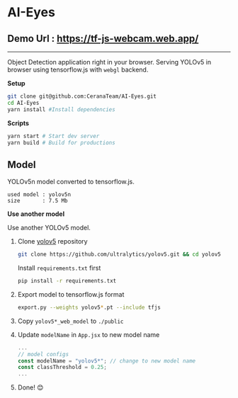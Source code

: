 # AI-Eyes

##  Demo Url : https://tf-js-webcam.web.app/

---

Object Detection application right in your browser. Serving YOLOv5 in browser using tensorflow.js
with `webgl` backend.

**Setup**

```bash
git clone git@github.com:CeranaTeam/AI-Eyes.git
cd AI-Eyes
yarn install #Install dependencies
```

**Scripts**

```bash
yarn start # Start dev server
yarn build # Build for productions
```

## Model

YOLOv5n model converted to tensorflow.js.

```
used model : yolov5n
size       : 7.5 Mb
```

**Use another model**

Use another YOLOv5 model.

1. Clone [yolov5](https://github.com/ultralytics/yolov5) repository

   ```bash
   git clone https://github.com/ultralytics/yolov5.git && cd yolov5
   ```

   Install `requirements.txt` first

   ```bash
   pip install -r requirements.txt
   ```

2. Export model to tensorflow.js format
   ```bash
   export.py --weights yolov5*.pt --include tfjs
   ```
3. Copy `yolov5*_web_model` to `./public`
4. Update `modelName` in `App.jsx` to new model name
   ```jsx
   ...
   // model configs
   const modelName = "yolov5*"; // change to new model name
   const classThreshold = 0.25;
   ...
   ```
5. Done! 😊
